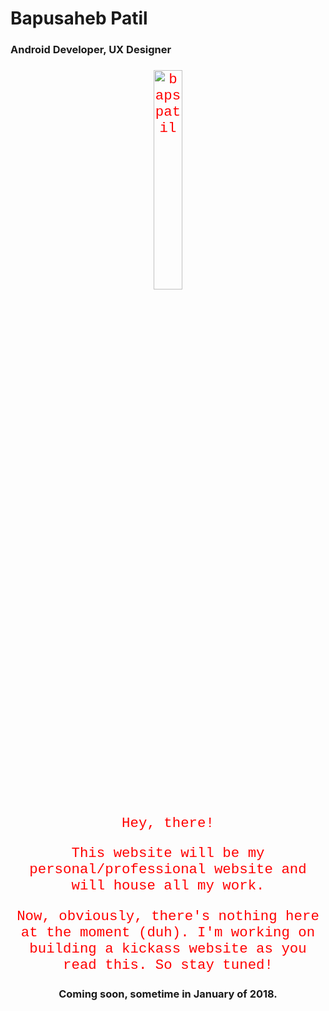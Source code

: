 <link href="https://fonts.googleapis.com/css?family=Exo+2" rel="stylesheet">
<style>
h1 {
    text-align:center
    font-family: 'Exo 2', verdana;
}
h3 {
    text-align:center
    font-family: 'Exo 2', verdana;
}
p  {
    color: red;
    font-family: courier;
    font-size: 160%;
}
</style>
<h1>Bapusaheb Patil</h1>
<h3>Android Developer, UX Designer</h3>

<p style="text-align:center;"><img src="https://raw.githubusercontent.com/bapspatil/bapspatil.github.io/master/me5.png" alt="bapspatil" align="center" width="30%" height="30%" link="#000000"></p>

<p style="text-align:center;">Hey, there!</p>
<p style="text-align:center;">This website will be my personal/professional website and will house all my work.</p>

<p style="text-align:center;">Now, obviously, there's nothing here at the moment (duh). I'm working on building a kickass website as you read this. So stay tuned!</p>

<h3 style="text-align:center;">Coming soon, sometime in January of 2018.</h3>
